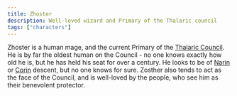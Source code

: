 ```yaml
---
title: Zhoster
description: Well-loved wizard and Primary of the Thalaric council
tags: ["characters"]
---
```


Zhoster is a human mage, and the current Primary of the [Thalaric Council](/pages/Thalarion). He is by far the oldest human on the Council - no one knows exactly how old he is, but he has held his seat for over a century. He looks to be of [Narin](/pages/Narin) or [Corin](/pages/Corin) descent, but no one knows for sure. Zosther also tends to act as the face of the Council, and is well-loved by the people, who see him as their benevolent protector.

